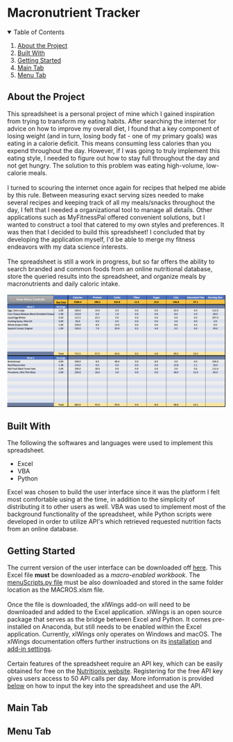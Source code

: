 # Macronutrient Tracker
<!-- TABLE OF CONTENTS -->
<details open="open">
  <summary>Table of Contents</summary>
  <ol>
    <li><a href="#about-the-project">About the Project</a></li>
    <li><a href="#built-with">Built With</a></li>
    <li><a href="#getting-started">Getting Started</a></li>
    <li><a href="#main-tab">Main Tab</a></li>
    <li><a href="#menu-tab">Menu Tab</a></li>
<!-- TO BE USED LATER
    <li>
      <a href="#user-interface-walkthrough">User Interface Walkthrough</a>
      <ul>
        <li><a href="#search-criteria-and-filters">Search Criteria and Filters</a></li>
        <li><a href="#view-more-flight-information">View More Flight Information</a></li>
        <li><a href="#reschedule-a-flight">Reschedule a Flight</a></li>
        <li><a href="#cancel-a-flight">Cancel a Flight</a></li>
      </ul>
    </li>
    <li><a href="#acknowledgements">Acknowledgements</a></li>
-->
  </ol>
</details>

<!-- ABOUT THE PROJECT -->
## About the Project

This spreadsheet is a personal project of mine which I gained inspiration from trying to transform my eating habits. After searching the internet for advice on how to improve my overall diet, I found that a key component of losing weight (and in turn, losing body fat - one of my primary goals) was eating in a calorie deficit. This means consuming less calories than you expend throughout the day. However, if I was going to truly implement this eating style, I needed to figure out how to stay full throughout the day and not get hungry. The solution to this problem was eating high-volume, low-calorie meals. 
<br><br>
I turned to scouring the internet once again for recipes that helped me abide by this rule. Between measuring exact serving sizes needed to make several recipes and keeping track of all my meals/snacks throughout the day, I felt that I needed a organizational tool to manage all details. Other applications such as MyFitnessPal offered convenient solutions, but I wanted to construct a tool that catered to my own styles and preferences. It was then that I decided to build this spreadsheet! I concluded that by developing the application myself, I'd be able to merge my fitness endeavors with my data science interests.
<br><br>
The spreadsheet is still a work in progress, but so far offers the ability to search branded and common foods from an online nutritional database, store the queried results into the spreadsheet, and organize meals by macronutrients and daily caloric intake.
<br><br>
<kbd>
<img src="https://github.com/nicholasgonzalez1/Macronutrient_Tracker/blob/main/images/user_interface.png?raw=true" width="700">
</kbd><br>

<!-- BUILT WITH -->
## Built With
The following the softwares and languages were used to implement this spreadsheet.
* Excel
* VBA
* Python

Excel was chosen to build the user interface since it was the platform I felt most comfortable using at the time, in addition to the simplicity of distributing it to other users as well. VBA was used to implement most of the background functionality of the spreadsheet, while Python scripts were developed in order to utilize API's which retrieved requested nutrition facts from an online database.

<!-- GETTING STARTED -->
## Getting Started
The current version of the user interface can be downloaded off [here](https://github.com/nicholasgonzalez1/Macronutrient_Tracker/blob/main/MACROS.xlsm). This Excel file **must** be downloaded as a *macro-enabled workbook*. The [menuScripts.py file](https://github.com/nicholasgonzalez1/Macronutrient_Tracker/blob/main/menuScripts.py) must be also downloaded and stored in the same folder location as the MACROS.xlsm file. 
<br><br>
Once the file is downloaded, the xlWings add-on will need to be downloaded and added to the Excel application. xlWings is an open source package that serves as the bridge between Excel and Python. It comes pre-installed on Anaconda, but still needs to be enabled within the Excel application. Currently, xlWings only operates on Windows and macOS. The xlWings documentation offers further instructions on its [installation](https://docs.xlwings.org/en/stable/installation.html) and [add-in settings](https://docs.xlwings.org/en/stable/addin.html#xlwings-addin).
<br><br>
Certain features of the spreadsheet require an API key, which can be easily obtained for free on the [Nutritionix website](https://www.nutritionix.com/business/api). Registering for the free API key gives users access to 50 API calls per day. More information is provided [below]() on how to input the key into the spreadsheet and use the API.

## Main Tab

## Menu Tab
